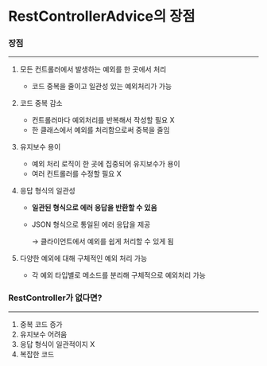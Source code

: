# RestControllerAdvice의 장점

### 장점

---

1. 모든 컨트롤러에서 발생하는 예외를 한 곳에서 처리
    - 코드 중복을 줄이고 일관성 있는 예외처리가 가능
2. 코드 중복 감소
    - 컨트롤러마다 예외처리를 반복해서 작성할 필요 X
    - 한 클래스에서 예외를 처리함으로써 중복을 줄임
3. 유지보수 용이
    - 예외 처리 로직이 한 곳에 집중되어 유지보수가 용이
    - 여러 컨트롤러를 수정할 필요  X
4. 응답 형식의 일관성
    - **일관된 형식으로 에러 응답을 반환할 수 있음**
    - JSON 형식으로 통일된 에러 응답을 제공
        
        → 클라이언트에서 예외를 쉽게 처리할 수 있게 됨
        
5. 다양한 예외에 대해 구체적인 예외 처리 가능
    - 각 예외 타입별로 메소드를 분리해 구체적으로 예외처리 가능

### RestController가 없다면?

---

1. 중복 코드 증가
2. 유지보수 어려움
3. 응답 형식이 일관적이지 X
4. 복잡한 코드